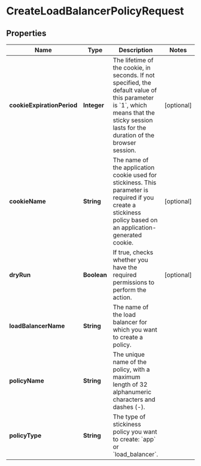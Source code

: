 

# CreateLoadBalancerPolicyRequest


## Properties

| Name | Type | Description | Notes |
|------------ | ------------- | ------------- | -------------|
|**cookieExpirationPeriod** | **Integer** | The lifetime of the cookie, in seconds. If not specified, the default value of this parameter is &#x60;1&#x60;, which means that the sticky session lasts for the duration of the browser session. |  [optional] |
|**cookieName** | **String** | The name of the application cookie used for stickiness. This parameter is required if you create a stickiness policy based on an application-generated cookie. |  [optional] |
|**dryRun** | **Boolean** | If true, checks whether you have the required permissions to perform the action. |  [optional] |
|**loadBalancerName** | **String** | The name of the load balancer for which you want to create a policy. |  |
|**policyName** | **String** | The unique name of the policy, with a maximum length of 32 alphanumeric characters and dashes (-). |  |
|**policyType** | **String** | The type of stickiness policy you want to create: &#x60;app&#x60; or &#x60;load_balancer&#x60;. |  |



